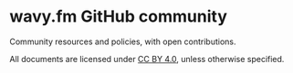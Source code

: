 # wavy.fm GitHub community

Community resources and policies, with open contributions.

All documents are licensed under [CC BY 4.0](https://creativecommons.org/licenses/by/4.0/), unless otherwise specified.
